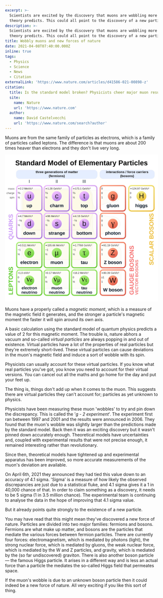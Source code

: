 ```yaml
---
excerpt: >-
  Scientists are excited by the discovery that muons are wobbling more than
  theory predicts. This could all point to the discovery of a new particle.
description: >-
  Scientists are excited by the discovery that muons are wobbling more than
  theory predicts. This could all point to the discovery of a new particle.
title: Wobbly muons and new forces of nature
date: 2021-04-08T07:40:00.000Z
inline: true
tags:
  - Physics
  - Science
  - News
  - Citation
externalLink: 'https://www.nature.com/articles/d41586-021-00898-z'
citation:
  title: Is the standard model broken? Physicists cheer major muon result
  site:
    name: Nature
    url: 'https://www.nature.com'
  author:
    name: David Castelvecchi
    url: 'https://www.nature.com/search?author'
---
```

Muons are from the same family of particles as electrons, which is a family of particles called leptons. The difference is that muons are about 200 times heaver than electrons and they don't live very long.

![Subatomic particles grouped into their families.](/assets/images/posts/2021/04/2021-04-08-particle-zoo.jpg "class=s60 right|@itemprop=image")

Muons have a properly called a *magnetic moment*, which is a measure of the magnetic field it generates, and the stronger a particle's magnetic moment the faster it will spin around its own axis.

A basic calculation using the standard model of quantum physics predicts a value of 2 for this magnetic moment. The trouble is, nature abhors a vacuum and so-called *virtual particles* are always popping in and out of existence. Virtual particles have a lot of the properties of real particles but they're extremely short-lived. These virtual particles can cause deviations in the muon's magnetic field and induce a sort of wobble with its spin.

Physicists can usually account for these virtual particles. If you know what real particles you've got, you know you need to account for their virtual versions. You can cancel out all the maths and go home for the day and put your feet up.

The thing is, things don't add up when it comes to the muon. This suggests there are virtual particles they can't account for; particles as yet unknown to physics.

Physicists have been measuring these muon 'wobbles' to try and pin down the discrepancy. This is called the '*g - 2 experiment*'. The experiment first ran between 1997 and 2001 and the results were announced in 2006. They found that the muon's wobble was slightly larger than the predictions made by the standard model. Back then it was an exciting discovery but it wasn't pinned down accurately enough. Theoretical models have uncertainties and, coupled with experimental results that were not precise enough, it remained interesting rather than revolutionary.

Since then, theoretical models have tightened up and experimental apparatus has been improved, so more accurate measurements of the muon's deviation are available.

On April 6th, 2021 they announced they had tied this value down to an accuracy of 4.1 sigma. 'Sigma' is a measure of how likely the observed discrepancies are just due to a statistical fluke, and 4.1 sigma gives it a 1 in 40,000 chance of that. In order to claim something as a discovery, it needs to be 5 sigma (1 in 3.5 million chance). The experimental team is continuing to analyse the data in the hope of improving that 4.1 sigma value.

But it already points quite strongly to the existence of a new particle.

You may have read that this might mean they've discovered a new force of nature. Particles are divided into two major families: fermions and bosons. Fermions are what make up matter, and bosons are the particles that mediate the various forces between fermion particles. There are currently four forces: electromagnetism, which is mediated by photons (light), the strong nuclear force, which is mediated by gluons, the weak nuclear force, which is mediated by the W and Z particles, and gravity, which is mediated by the (so far undiscovered) graviton. There is also another boson particle — the famous Higgs particle. It arises in a different way and is less an actual force than a particle the mediates the so-called Higgs field that permeates space.

If the muon's wobble is due to an unknown boson particle then it could indeed be a new force of nature. All very exciting if you like this sort of thing.



